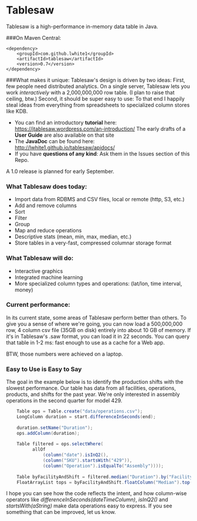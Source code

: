 Tablesaw
=======
   
Tablesaw is a high-performance in-memory data table in Java. 

###On Maven Central:

    <dependency>
        <groupId>com.github.lwhite1</groupId>
        <artifactId>tablesaw</artifactId>
        <version>0.7</version>
    </dependency>

###What makes it unique:
Tablesaw's design is driven by two ideas: 
First, few people need distributed analytics. On a single server, Tablesaw lets you work _interactively_ with a 2,000,000,000 row table. (I plan to raise that ceiling, btw.)
Second, it should be super easy to use: To that end I happily steal ideas from everything from spreadsheets to specialized column stores like KDB.

* You can find an introductory __tutorial__ here: https://jtablesaw.wordpress.com/an-introduction/ The early drafts of a __User Guide__ are also available on that site
* The __JavaDoc__ can be found here: http://lwhite1.github.io/tablesaw/apidocs/
* If you have __questions of any kind__: Ask them in the Issues section of this Repo.
 
A 1.0 release is planned for early September.  

### What Tablesaw does today: 
* Import data from RDBMS and CSV files, local or remote (http, S3, etc.)
* Add and remove columns
* Sort 
* Filter
* Group
* Map and reduce operations
* Descriptive stats (mean, min, max, median, etc.)
* Store tables in a very-fast, compressed columnar storage format

### What Tablesaw will do:
* Interactive graphics
* Integrated machine learning
* More specialized column types and operations: (lat/lon, time interval, money)

### Current performance:
In its current state, some areas of Tablesaw perform better than others. To give you a sense of where we're going, you can now load a 500,000,000 row, 4 column csv file (35GB on disk) entirely into about 10 GB of memory. If it's in Tablesaw's .saw format, you can load it in 22 seconds. You can query that table in 1-2 ms: fast enough to use as a cache for a Web app.

BTW, those numbers were achieved on a laptop.

### Easy to Use is Easy to Say
The goal in the example below is to identify the production shifts with the slowest performance. Our table has data from all facilities, operations, products, and shifts for the past year. We're only interested in assembly operations in the second quarter for model 429.

```java
    Table ops = Table.create("data/operations.csv");
    LongColumn duration = start.differenceInSeconds(end);
    
    duration.setName("Duration");
    ops.addColumn(duration);
    
    Table filtered = ops.selectWhere(
          allOf
              (column("date").isInQ2(),
              (column("SKU").startsWith("429")),
              (column("Operation").isEqualTo("Assembly"))));
   
    Table byFacilityAndShift = filtered.median("Duration").by("Facility", "Shift");
    FloatArrayList tops = byFacilityAndShift.floatColumn("Median").top(5);

```
I hope you can see how the code reflects the intent, and how column-wise operators like _differenceInSeconds(dateTimeColumn)_, _isInQ2()_ and  _startsWith(aString)_ make data operations easy to express. If you see something that can be improved, let us know.

